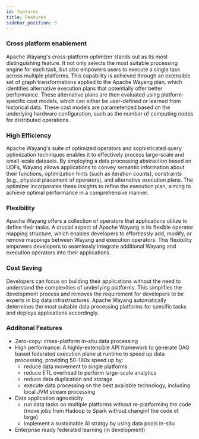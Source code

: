 ```yaml
---
id: features
title: Features
sidebar_position: 3
---
```


### Cross platform enablement
Apache Wayang's cross-platform optimizer stands out as its most distinguishing feature. It not only selects the most suitable processing engine for each task, but also empowers users to execute a single task across multiple platforms. This capability is achieved through an extensible set of graph transformations applied to the Apache Wayang plan, which identifies alternative execution plans that potentially offer better performance. These alternative plans are then evaluated using platform-specific cost models, which can either be user-defined or learned from historical data. These cost models are parameterized based on the underlying hardware configuration, such as the number of computing nodes for distributed operations.

### High Efficiency
Apache Wayang's suite of optimized operators and sophisticated query optimization techniques enables it to effectively process large-scale and small-scale datasets. By employing a data processing abstraction based on UDFs, Wayang allows applications to convey semantic information about their functions, optimization hints (such as iteration counts), constraints (e.g., physical placement of operators), and alternative execution plans. The optimizer incorporates these insights to refine the execution plan, aiming to achieve optimal performance in a comprehensive manner.

### Flexibility
Apache Wayang offers a collection of operators that applications utilize to define their tasks. A crucial aspect of Apache Wayang is its flexible operator mapping structure, which enables developers to effortlessly add, modify, or remove mappings between Wayang and execution operators. This flexibility empowers developers to seamlessly integrate additional Wayang and execution operators into their applications.

### Cost Saving
Developers can focus on building their applications without the need to understand the complexities of underlying platforms. This simplifies the development process and removes the requirement for developers to be experts in big data infrastructures. Apache Wayang automatically determines the most suitable data processing platforms for specific tasks and deploys applications accordingly.

### Additonal Features
- Zero-copy: cross-platform in-situ data processing
- High performance: A highly-extensible API framework to generate DAG based federated execution plane at runtime to speed up data processing, providing 50-180x speed up by:
  - reduce data movement to single platforms.
  - reduce ETL overhead to perform large-scale analytics
  - reduce data duplication and storage
  - execute data processing on the best available technology, including local JVM stream processing
- Data application agnosticity
  - run data tasks on multiple platforms without re-platforming the code (move jobs from Hadoop to Spark without changinf the code et large)
  - implement a sustainable AI stratgy by using data pools in-situ
- Enterprise ready federated learning (in development)
<br /><br />

